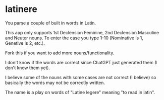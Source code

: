# latinere
You parse a couple of built in words in Latin.

This app only supports 1st Declension Feminine, 2nd Declension Masculine and Neuter nouns. To enter the case you type 1-10 (Nominative is 1, Genetive is 2, etc.).

Fork this if you want to add more nouns/functionality.

I don't know if the words are correct since ChatGPT just generated them (I don't know them yet).

I believe some of the nouns with some cases are not correct (I believe) so basically the words may not be correctly written.

The name is a play on words of "Latine legere" meaning "to read in latin".

